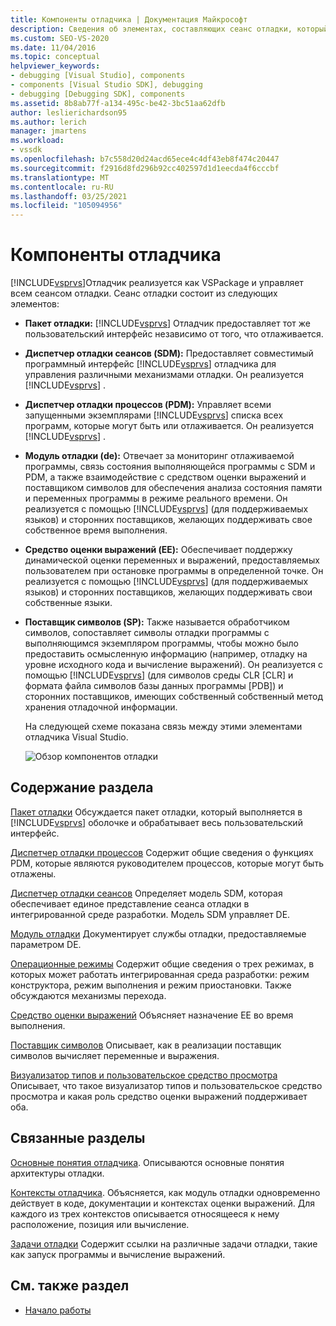 ```yaml
---
title: Компоненты отладчика | Документация Майкрософт
description: Сведения об элементах, составляющих сеанс отладки, который управляется отладчиком Visual Studio и реализуется в виде VSPackage.
ms.custom: SEO-VS-2020
ms.date: 11/04/2016
ms.topic: conceptual
helpviewer_keywords:
- debugging [Visual Studio], components
- components [Visual Studio SDK], debugging
- debugging [Debugging SDK], components
ms.assetid: 8b8ab77f-a134-495c-be42-3bc51aa62dfb
author: leslierichardson95
ms.author: lerich
manager: jmartens
ms.workload:
- vssdk
ms.openlocfilehash: b7c558d20d24acd65ece4c4df43eb8f474c20447
ms.sourcegitcommit: f2916d8fd296b92cc402597d1d1eecda4f6cccbf
ms.translationtype: MT
ms.contentlocale: ru-RU
ms.lasthandoff: 03/25/2021
ms.locfileid: "105094956"
---
```

# <a name="debugger-components"></a>Компоненты отладчика
[!INCLUDE[vsprvs](../../code-quality/includes/vsprvs_md.md)]Отладчик реализуется как VSPackage и управляет всем сеансом отладки. Сеанс отладки состоит из следующих элементов:

- **Пакет отладки:** [!INCLUDE[vsprvs](../../code-quality/includes/vsprvs_md.md)] Отладчик предоставляет тот же пользовательский интерфейс независимо от того, что отлаживается.

- **Диспетчер отладки сеансов (SDM):** Предоставляет совместимый программный интерфейс [!INCLUDE[vsprvs](../../code-quality/includes/vsprvs_md.md)] отладчика для управления различными механизмами отладки. Он реализуется [!INCLUDE[vsprvs](../../code-quality/includes/vsprvs_md.md)] .

- **Диспетчер отладки процессов (PDM):** Управляет всеми запущенными экземплярами [!INCLUDE[vsprvs](../../code-quality/includes/vsprvs_md.md)] списка всех программ, которые могут быть или отлаживается. Он реализуется [!INCLUDE[vsprvs](../../code-quality/includes/vsprvs_md.md)] .

- **Модуль отладки (de):** Отвечает за мониторинг отлаживаемой программы, связь состояния выполняющейся программы с SDM и PDM, а также взаимодействие с средством оценки выражений и поставщиком символов для обеспечения анализа состояния памяти и переменных программы в режиме реального времени. Он реализуется с помощью [!INCLUDE[vsprvs](../../code-quality/includes/vsprvs_md.md)] (для поддерживаемых языков) и сторонних поставщиков, желающих поддерживать свое собственное время выполнения.

- **Средство оценки выражений (EE):** Обеспечивает поддержку динамической оценки переменных и выражений, предоставляемых пользователем при остановке программы в определенной точке. Он реализуется с помощью [!INCLUDE[vsprvs](../../code-quality/includes/vsprvs_md.md)] (для поддерживаемых языков) и сторонних поставщиков, желающих поддерживать свои собственные языки.

- **Поставщик символов (SP):** Также называется обработчиком символов, сопоставляет символы отладки программы с выполняющимся экземпляром программы, чтобы можно было предоставить осмысленную информацию (например, отладку на уровне исходного кода и вычисление выражений). Он реализуется с помощью [!INCLUDE[vsprvs](../../code-quality/includes/vsprvs_md.md)] (для символов среды CLR [CLR] и формата файла символов базы данных программы [PDB]) и сторонних поставщиков, имеющих собственный собственный метод хранения отладочной информации.

  На следующей схеме показана связь между этими элементами отладчика Visual Studio.

  ![Обзор компонентов отладки](../../extensibility/debugger/media/dbugcompovrview.gif "дбугкомповрвиев")

## <a name="in-this-section"></a>Содержание раздела
 [Пакет отладки](../../extensibility/debugger/debug-package.md) Обсуждается пакет отладки, который выполняется в [!INCLUDE[vsprvs](../../code-quality/includes/vsprvs_md.md)] оболочке и обрабатывает весь пользовательский интерфейс.

 [Диспетчер отладки процессов](../../extensibility/debugger/process-debug-manager.md) Содержит общие сведения о функциях PDM, которые являются руководителем процессов, которые могут быть отлажены.

 [Диспетчер отладки сеансов](../../extensibility/debugger/session-debug-manager.md) Определяет модель SDM, которая обеспечивает единое представление сеанса отладки в интегрированной среде разработки. Модель SDM управляет DE.

 [Модуль отладки](../../extensibility/debugger/debug-engine.md) Документирует службы отладки, предоставляемые параметром DE.

 [Операционные режимы](../../extensibility/debugger/operational-modes.md) Содержит общие сведения о трех режимах, в которых может работать интегрированная среда разработки: режим конструктора, режим выполнения и режим приостановки. Также обсуждаются механизмы перехода.

 [Средство оценки выражений](../../extensibility/debugger/expression-evaluator.md) Объясняет назначение EE во время выполнения.

 [Поставщик символов](../../extensibility/debugger/symbol-provider.md) Описывает, как в реализации поставщик символов вычисляет переменные и выражения.

 [Визуализатор типов и пользовательское средство просмотра](../../extensibility/debugger/type-visualizer-and-custom-viewer.md) Описывает, что такое визуализатор типов и пользовательское средство просмотра и какая роль средство оценки выражений поддерживает оба.

## <a name="related-sections"></a>Связанные разделы
 [Основные понятия отладчика](../../extensibility/debugger/debugger-concepts.md). Описываются основные понятия архитектуры отладки.

 [Контексты отладчика](../../extensibility/debugger/debugger-contexts.md). Объясняется, как модуль отладки одновременно действует в коде, документации и контекстах оценки выражений. Для каждого из трех контекстов описывается относящееся к нему расположение, позиция или вычисление.

 [Задачи отладки](../../extensibility/debugger/debugging-tasks.md) Содержит ссылки на различные задачи отладки, такие как запуск программы и вычисление выражений.

## <a name="see-also"></a>См. также раздел
- [Начало работы](../../extensibility/debugger/getting-started-with-debugger-extensibility.md)
